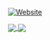 [![Website](https://img.shields.io/website?down_color=lightgray&down_message=down%20%3A%28&label=casalinovalerio.com&style=for-the-badge&up_color=green&up_message=up%20%3A%29&url=https%3A%2F%2Fwww.casalinovalerio.com)](https://www.casalinovalerio.com)

<a href="https://github.com/5amu">
  <img align="center" src="https://github-readme-stats.vercel.app/api?username=5amu&theme=onedark&show_icons=true&hide=issues" />
</a>
<a href="https://github.com/5amu">
  <img align="center" src="https://github-readme-stats.vercel.app/api/top-langs/?username=5amu&layout=compact&theme=onedark&langs_count=10&hide=HTML,CSS,tex,powershell" />
</a>

</br>
